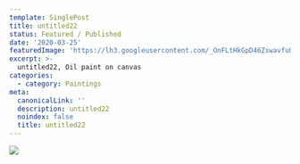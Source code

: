 ```yaml
---
template: SinglePost
title: untitled22
status: Featured / Published
date: '2020-03-25'
featuredImage: 'https://lh3.googleusercontent.com/_OnFLtHkGpD46ZswavfuUZOEXM2zSfkhELykcWEkSSZ8gK5sglMXJpMnWowM42e32V0-vzfD0fGC-Ori-DFABERc7kSdH8qlzlth=w600'
excerpt: >-
  untitled22, Oil paint on canvas
categories:
  - category: Paintings
meta:
  canonicalLink: ''
  description: untitled22
  noindex: false
  title: untitled22
---
```

![](https://lh3.googleusercontent.com/_OnFLtHkGpD46ZswavfuUZOEXM2zSfkhELykcWEkSSZ8gK5sglMXJpMnWowM42e32V0-vzfD0fGC-Ori-DFABERc7kSdH8qlzlth=w600)
